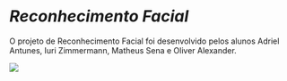 # ***Reconhecimento Facial***

O projeto de Reconhecimento Facial foi desenvolvido pelos alunos Adriel Antunes, Iuri Zimmermann, Matheus Sena e Oliver Alexander.

![](![image](https://user-images.githubusercontent.com/78235795/118344639-9c7f8980-b505-11eb-820a-85366f45764e.png))
